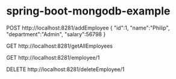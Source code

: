 # spring-boot-mongodb-example

POST
http://localhost:8281/addEmployee
{
    "id":1,
    "name":"Philip",
    "department":"Admin",
    "salary":56798
}

GET
http://localhost:8281/getAllEmployees

GET
http://localhost:8281/employee/1

DELETE
http://localhost:8281/deleteEmployee/1

